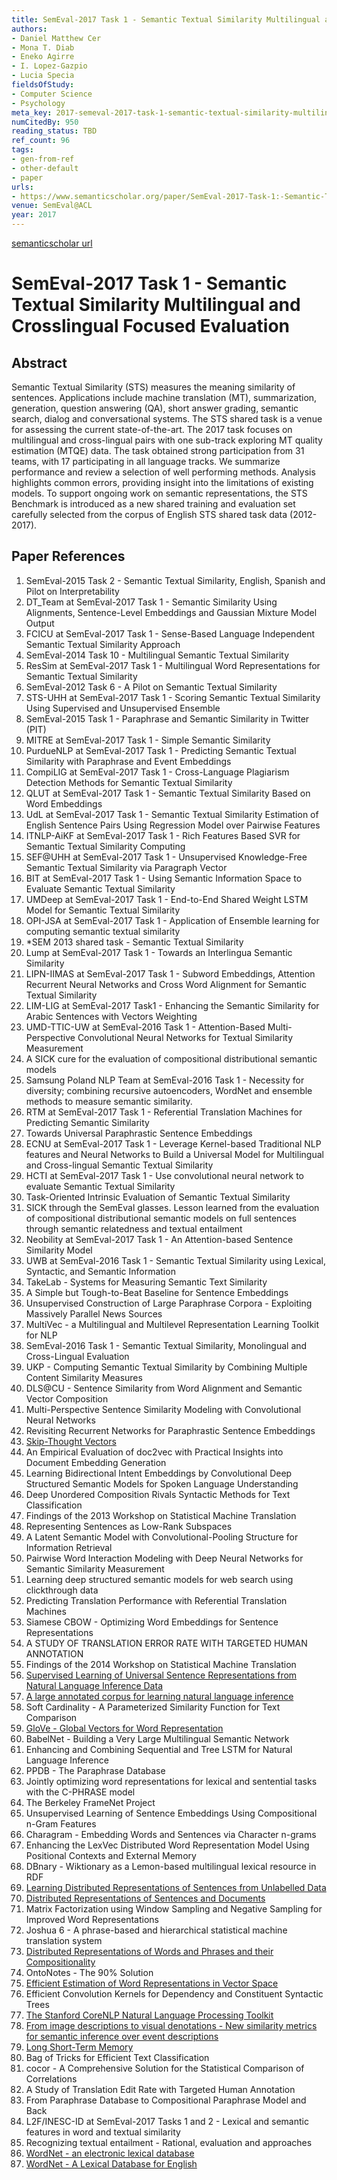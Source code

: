 ```yaml
---
title: SemEval-2017 Task 1 - Semantic Textual Similarity Multilingual and Crosslingual Focused Evaluation
authors:
- Daniel Matthew Cer
- Mona T. Diab
- Eneko Agirre
- I. Lopez-Gazpio
- Lucia Specia
fieldsOfStudy:
- Computer Science
- Psychology
meta_key: 2017-semeval-2017-task-1-semantic-textual-similarity-multilingual-and-crosslingual-focused-evaluation
numCitedBy: 950
reading_status: TBD
ref_count: 96
tags:
- gen-from-ref
- other-default
- paper
urls:
- https://www.semanticscholar.org/paper/SemEval-2017-Task-1:-Semantic-Textual-Similarity-Cer-Diab/a23fa96e7217ba0e9405d9e1fe3cdedd57b6e096?sort=total-citations
venue: SemEval@ACL
year: 2017
---
```


[semanticscholar url](https://www.semanticscholar.org/paper/SemEval-2017-Task-1:-Semantic-Textual-Similarity-Cer-Diab/a23fa96e7217ba0e9405d9e1fe3cdedd57b6e096?sort=total-citations)

# SemEval-2017 Task 1 - Semantic Textual Similarity Multilingual and Crosslingual Focused Evaluation

## Abstract

Semantic Textual Similarity (STS) measures the meaning similarity of sentences. Applications include machine translation (MT), summarization, generation, question answering (QA), short answer grading, semantic search, dialog and conversational systems. The STS shared task is a venue for assessing the current state-of-the-art. The 2017 task focuses on multilingual and cross-lingual pairs with one sub-track exploring MT quality estimation (MTQE) data. The task obtained strong participation from 31 teams, with 17 participating in all language tracks. We summarize performance and review a selection of well performing methods. Analysis highlights common errors, providing insight into the limitations of existing models. To support ongoing work on semantic representations, the STS Benchmark is introduced as a new shared training and evaluation set carefully selected from the corpus of English STS shared task data (2012-2017).

## Paper References

1. SemEval-2015 Task 2 - Semantic Textual Similarity, English, Spanish and Pilot on Interpretability
2. DT_Team at SemEval-2017 Task 1 - Semantic Similarity Using Alignments, Sentence-Level Embeddings and Gaussian Mixture Model Output
3. FCICU at SemEval-2017 Task 1 - Sense-Based Language Independent Semantic Textual Similarity Approach
4. SemEval-2014 Task 10 - Multilingual Semantic Textual Similarity
5. ResSim at SemEval-2017 Task 1 - Multilingual Word Representations for Semantic Textual Similarity
6. SemEval-2012 Task 6 - A Pilot on Semantic Textual Similarity
7. STS-UHH at SemEval-2017 Task 1 - Scoring Semantic Textual Similarity Using Supervised and Unsupervised Ensemble
8. SemEval-2015 Task 1 - Paraphrase and Semantic Similarity in Twitter (PIT)
9. MITRE at SemEval-2017 Task 1 - Simple Semantic Similarity
10. PurdueNLP at SemEval-2017 Task 1 - Predicting Semantic Textual Similarity with Paraphrase and Event Embeddings
11. CompiLIG at SemEval-2017 Task 1 - Cross-Language Plagiarism Detection Methods for Semantic Textual Similarity
12. QLUT at SemEval-2017 Task 1 - Semantic Textual Similarity Based on Word Embeddings
13. UdL at SemEval-2017 Task 1 - Semantic Textual Similarity Estimation of English Sentence Pairs Using Regression Model over Pairwise Features
14. ITNLP-AiKF at SemEval-2017 Task 1 - Rich Features Based SVR for Semantic Textual Similarity Computing
15. SEF@UHH at SemEval-2017 Task 1 - Unsupervised Knowledge-Free Semantic Textual Similarity via Paragraph Vector
16. BIT at SemEval-2017 Task 1 - Using Semantic Information Space to Evaluate Semantic Textual Similarity
17. UMDeep at SemEval-2017 Task 1 - End-to-End Shared Weight LSTM Model for Semantic Textual Similarity
18. OPI-JSA at SemEval-2017 Task 1 - Application of Ensemble learning for computing semantic textual similarity
19. *SEM 2013 shared task - Semantic Textual Similarity
20. Lump at SemEval-2017 Task 1 - Towards an Interlingua Semantic Similarity
21. LIPN-IIMAS at SemEval-2017 Task 1 - Subword Embeddings, Attention Recurrent Neural Networks and Cross Word Alignment for Semantic Textual Similarity
22. LIM-LIG at SemEval-2017 Task1 - Enhancing the Semantic Similarity for Arabic Sentences with Vectors Weighting
23. UMD-TTIC-UW at SemEval-2016 Task 1 - Attention-Based Multi-Perspective Convolutional Neural Networks for Textual Similarity Measurement
24. A SICK cure for the evaluation of compositional distributional semantic models
25. Samsung Poland NLP Team at SemEval-2016 Task 1 - Necessity for diversity; combining recursive autoencoders, WordNet and ensemble methods to measure semantic similarity.
26. RTM at SemEval-2017 Task 1 - Referential Translation Machines for Predicting Semantic Similarity
27. Towards Universal Paraphrastic Sentence Embeddings
28. ECNU at SemEval-2017 Task 1 - Leverage Kernel-based Traditional NLP features and Neural Networks to Build a Universal Model for Multilingual and Cross-lingual Semantic Textual Similarity
29. HCTI at SemEval-2017 Task 1 - Use convolutional neural network to evaluate Semantic Textual Similarity
30. Task-Oriented Intrinsic Evaluation of Semantic Textual Similarity
31. SICK through the SemEval glasses. Lesson learned from the evaluation of compositional distributional semantic models on full sentences through semantic relatedness and textual entailment
32. Neobility at SemEval-2017 Task 1 - An Attention-based Sentence Similarity Model
33. UWB at SemEval-2016 Task 1 - Semantic Textual Similarity using Lexical, Syntactic, and Semantic Information
34. TakeLab - Systems for Measuring Semantic Text Similarity
35. A Simple but Tough-to-Beat Baseline for Sentence Embeddings
36. Unsupervised Construction of Large Paraphrase Corpora - Exploiting Massively Parallel News Sources
37. MultiVec - a Multilingual and Multilevel Representation Learning Toolkit for NLP
38. SemEval-2016 Task 1 - Semantic Textual Similarity, Monolingual and Cross-Lingual Evaluation
39. UKP - Computing Semantic Textual Similarity by Combining Multiple Content Similarity Measures
40. DLS@CU - Sentence Similarity from Word Alignment and Semantic Vector Composition
41. Multi-Perspective Sentence Similarity Modeling with Convolutional Neural Networks
42. Revisiting Recurrent Networks for Paraphrastic Sentence Embeddings
43. [Skip-Thought Vectors](2015-skip-thought-vectors)
44. An Empirical Evaluation of doc2vec with Practical Insights into Document Embedding Generation
45. Learning Bidirectional Intent Embeddings by Convolutional Deep Structured Semantic Models for Spoken Language Understanding
46. Deep Unordered Composition Rivals Syntactic Methods for Text Classification
47. Findings of the 2013 Workshop on Statistical Machine Translation
48. Representing Sentences as Low-Rank Subspaces
49. A Latent Semantic Model with Convolutional-Pooling Structure for Information Retrieval
50. Pairwise Word Interaction Modeling with Deep Neural Networks for Semantic Similarity Measurement
51. Learning deep structured semantic models for web search using clickthrough data
52. Predicting Translation Performance with Referential Translation Machines
53. Siamese CBOW - Optimizing Word Embeddings for Sentence Representations
54. A STUDY OF TRANSLATION ERROR RATE WITH TARGETED HUMAN ANNOTATION
55. Findings of the 2014 Workshop on Statistical Machine Translation
56. [Supervised Learning of Universal Sentence Representations from Natural Language Inference Data](2017-supervised-learning-of-universal-sentence-representations-from-natural-language-inference-data)
57. [A large annotated corpus for learning natural language inference](2015-a-large-annotated-corpus-for-learning-natural-language-inference)
58. Soft Cardinality - A Parameterized Similarity Function for Text Comparison
59. [GloVe - Global Vectors for Word Representation](2014-glove-global-vectors-for-word-representation)
60. BabelNet - Building a Very Large Multilingual Semantic Network
61. Enhancing and Combining Sequential and Tree LSTM for Natural Language Inference
62. PPDB - The Paraphrase Database
63. Jointly optimizing word representations for lexical and sentential tasks with the C-PHRASE model
64. The Berkeley FrameNet Project
65. Unsupervised Learning of Sentence Embeddings Using Compositional n-Gram Features
66. Charagram - Embedding Words and Sentences via Character n-grams
67. Enhancing the LexVec Distributed Word Representation Model Using Positional Contexts and External Memory
68. DBnary - Wiktionary as a Lemon-based multilingual lexical resource in RDF
69. [Learning Distributed Representations of Sentences from Unlabelled Data](2016-learning-distributed-representations-of-sentences-from-unlabelled-data)
70. [Distributed Representations of Sentences and Documents](2014-distributed-representations-of-sentences-and-documents)
71. Matrix Factorization using Window Sampling and Negative Sampling for Improved Word Representations
72. Joshua 6 - A phrase-based and hierarchical statistical machine translation system
73. [Distributed Representations of Words and Phrases and their Compositionality](2013-distributed-representations-of-words-and-phrases-and-their-compositionality)
74. OntoNotes - The 90% Solution
75. [Efficient Estimation of Word Representations in Vector Space](2013-efficient-estimation-of-word-representations-in-vector-space)
76. Efficient Convolution Kernels for Dependency and Constituent Syntactic Trees
77. [The Stanford CoreNLP Natural Language Processing Toolkit](2014-the-stanford-corenlp-natural-language-processing-toolkit)
78. [From image descriptions to visual denotations - New similarity metrics for semantic inference over event descriptions](2014-from-image-descriptions-to-visual-denotations-new-similarity-metrics-for-semantic-inference-over-event-descriptions)
79. [Long Short-Term Memory](1997-long-short-term-memory)
80. Bag of Tricks for Efficient Text Classification
81. cocor - A Comprehensive Solution for the Statistical Comparison of Correlations
82. A Study of Translation Edit Rate with Targeted Human Annotation
83. From Paraphrase Database to Compositional Paraphrase Model and Back
84. L2F/INESC-ID at SemEval-2017 Tasks 1 and 2 - Lexical and semantic features in word and textual similarity
85. Recognizing textual entailment - Rational, evaluation and approaches
86. [WordNet - an electronic lexical database](2000-wordnet-an-electronic-lexical-database)
87. [WordNet - A Lexical Database for English](1992-wordnet-a-lexical-database-for-english)
